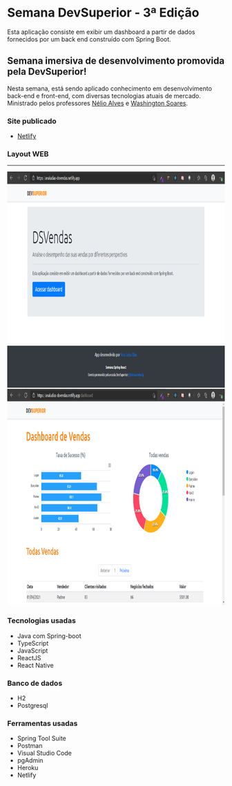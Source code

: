 # Semana DevSuperior - 3ª Edição
Esta aplicação consiste em exibir um dashboard a partir de dados fornecidos por um back end construído com Spring Boot.

## Semana imersiva de desenvolvimento promovida pela DevSuperior!
Nesta semana, está sendo aplicado conhecimento em desenvolvimento back-end e front-end, com diversas tecnologias atuais de mercado. Ministrado pelos professores
[Nélio Alves](https://github.com/acenelio) e [Washington Soares](https://thewashington.dev/).

### Site publicado
- [Netlify](https://analudias-dsvendas.netlify.app/)

### Layout WEB
___
<img src="https://github.com/analudias/dsvendas-sds3/blob/main/assets/Home.png" alt="home-mobile" width="900px" height="500px"/>
<img src="https://github.com/analudias/dsvendas-sds3/blob/main/assets/Dashboard.png" alt="form-mobile" width="900px" height="500px"/>

### Tecnologias usadas
- Java com Spring-boot
- TypeScript
- JavaScript
- ReactJS
- React Native

### Banco de dados
- H2
- Postgresql

### Ferramentas usadas
- Spring Tool Suite
- Postman
- Visual Studio Code
- pgAdmin
- Heroku
- Netlify
